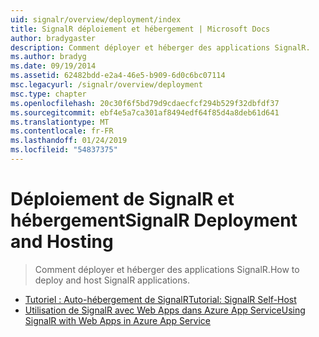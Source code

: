 ```yaml
---
uid: signalr/overview/deployment/index
title: SignalR déploiement et hébergement | Microsoft Docs
author: bradygaster
description: Comment déployer et héberger des applications SignalR.
ms.author: bradyg
ms.date: 09/19/2014
ms.assetid: 62482bdd-e2a4-46e5-b909-6d0c6bc07114
msc.legacyurl: /signalr/overview/deployment
msc.type: chapter
ms.openlocfilehash: 20c30f6f5bd79d9cdaecfcf294b529f32dbfdf37
ms.sourcegitcommit: ebf4e5a7ca301af8494edf64f85d4a8deb61d641
ms.translationtype: MT
ms.contentlocale: fr-FR
ms.lasthandoff: 01/24/2019
ms.locfileid: "54837375"
---
```

<a name="signalr-deployment-and-hosting"></a><span data-ttu-id="8bd85-103">Déploiement de SignalR et hébergement</span><span class="sxs-lookup"><span data-stu-id="8bd85-103">SignalR Deployment and Hosting</span></span>
====================
> <span data-ttu-id="8bd85-104">Comment déployer et héberger des applications SignalR.</span><span class="sxs-lookup"><span data-stu-id="8bd85-104">How to deploy and host SignalR applications.</span></span>


- [<span data-ttu-id="8bd85-105">Tutoriel : Auto-hébergement de SignalR</span><span class="sxs-lookup"><span data-stu-id="8bd85-105">Tutorial: SignalR Self-Host</span></span>](tutorial-signalr-self-host.md)
- [<span data-ttu-id="8bd85-106">Utilisation de SignalR avec Web Apps dans Azure App Service</span><span class="sxs-lookup"><span data-stu-id="8bd85-106">Using SignalR with Web Apps in Azure App Service</span></span>](using-signalr-with-azure-web-sites.md)
